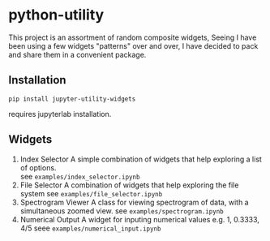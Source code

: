 # python-utility

This project is an assortment of random composite widgets,
Seeing I have been using a few widgets "patterns" over and over,
I have decided to pack and share them in a convenient package.

## Installation

`pip install jupyter-utility-widgets`

requires jupyterlab installation.

## Widgets

1. Index Selector
    A simple combination of widgets that help exploring a list of options.  
    see `examples/index_selector.ipynb`
2. File Selector
    A combination of widgets that help exploring the file system
    see `examples/file_selector.ipynb`
3. Spectrogram Viewer
    A class for viewing spectrogram of data, with a simultaneous zoomed view.
    see `examples/spectrogram.ipynb`
4. Numerical Output
    A widget for inputing numerical values e.g. 1, 0.3333, 4/5
    seee `examples/numerical_input.ipynb`

